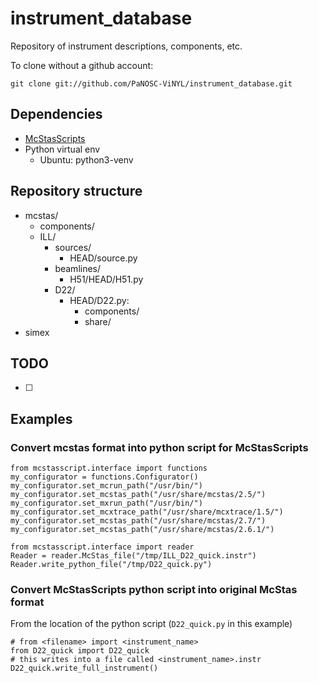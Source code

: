 # instrument_database
Repository of instrument descriptions, components, etc.

To clone without a github account:
```
git clone git://github.com/PaNOSC-ViNYL/instrument_database.git
```

## Dependencies
 - [McStasScripts](https://github.com/PaNOSC-ViNYL/McStasScript)
 - Python virtual env
   - Ubuntu: python3-venv
   
## Repository structure
  - mcstas/
    - components/
    - ILL/
      - sources/
        - HEAD/source.py
      - beamlines/
        - H51/HEAD/H51.py
      - D22/
        - HEAD/D22.py:
          - components/
          - share/
  - simex
  

## TODO
 - [ ]


## Examples

### Convert mcstas format into python script for McStasScripts

```
from mcstasscript.interface import functions
my_configurator = functions.Configurator()
my_configurator.set_mcrun_path("/usr/bin/")
my_configurator.set_mcstas_path("/usr/share/mcstas/2.5/")
my_configurator.set_mxrun_path("/usr/bin/")
my_configurator.set_mcxtrace_path("/usr/share/mcxtrace/1.5/")
my_configurator.set_mcstas_path("/usr/share/mcstas/2.7/")
my_configurator.set_mcstas_path("/usr/share/mcstas/2.6.1/")

from mcstasscript.interface import reader
Reader = reader.McStas_file("/tmp/ILL_D22_quick.instr")
Reader.write_python_file("/tmp/D22_quick.py")
```

### Convert McStasScripts python script into original McStas format
From the location of the python script (`D22_quick.py` in this example)
```
# from <filename> import <instrument_name>
from D22_quick import D22_quick
# this writes into a file called <instrument_name>.instr
D22_quick.write_full_instrument()

```
